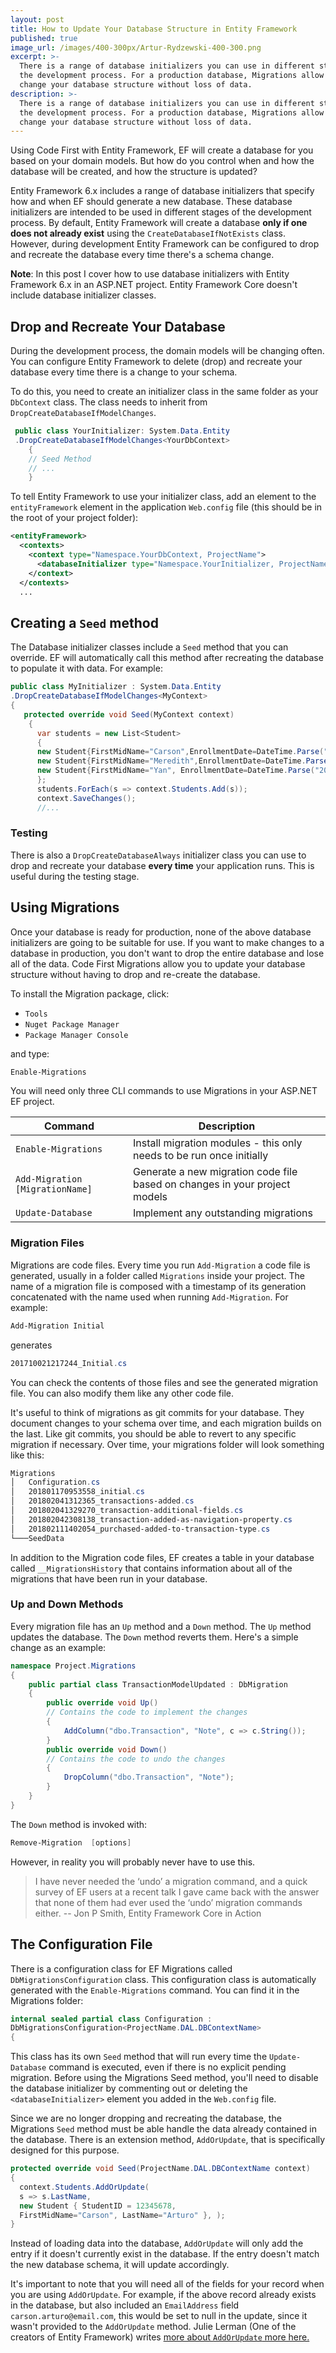 ```yaml
---
layout: post
title: How to Update Your Database Structure in Entity Framework
published: true
image_url: /images/400-300px/Artur-Rydzewski-400-300.png
excerpt: >-
  There is a range of database initializers you can use in different stages of
  the development process. For a production database, Migrations allow you
  change your database structure without loss of data.
description: >-
  There is a range of database initializers you can use in different stages of
  the development process. For a production database, Migrations allow you
  change your database structure without loss of data.
---
```


Using Code First with Entity Framework, EF will create a database for you based on your domain models. But how do you control when and how the database will be created, and how the structure is updated?

Entity Framework 6.x includes a range of database initializers that specify how and when EF should generate a new database. These database initializers are intended to be used in different stages of the development process. By default, Entity Framework will create a database **only if one does not already exist** using the `CreateDatabaseIfNotExists` class. However, during development Entity Framework can be configured to drop and recreate the database every time there's a schema change.

**Note**: In this post I cover how to use database initializers with Entity Framework 6.x in an ASP.NET project. Entity Framework Core doesn't include database initializer classes.

## Drop and Recreate Your Database

During the development process, the domain models will be changing often. You can configure Entity Framework to delete (drop) and recreate your database every time there is a change to your schema.

To do this, you need to create an initializer class in the same folder as your `DbContext` class.  The class needs to inherit from `DropCreateDatabaseIfModelChanges`.
```csharp
 public class YourInitializer: System.Data.Entity
 .DropCreateDatabaseIfModelChanges<YourDbContext>
    {
    // Seed Method
    // ...
    }
```
To tell Entity Framework to use your initializer class, add an element to the `entityFramework` element in the application `Web.config` file (this should be in the root of your project folder):
```xml
<entityFramework>
  <contexts>
    <context type="Namespace.YourDbContext, ProjectName">
      <databaseInitializer type="Namespace.YourInitializer, ProjectName" />
    </context>
  </contexts>
  ...
```

## Creating a `Seed` method

The Database initializer classes include a `Seed` method that you can override. EF will automatically call this method after recreating the database to populate it with data. 
For example:

```csharp
public class MyInitializer : System.Data.Entity
.DropCreateDatabaseIfModelChanges<MyContext>
{
   protected override void Seed(MyContext context)
    {
      var students = new List<Student>
      {
      new Student{FirstMidName="Carson",EnrollmentDate=DateTime.Parse("2005-09-01")},
      new Student{FirstMidName="Meredith",EnrollmentDate=DateTime.Parse("2002-09-01")},
      new Student{FirstMidName="Yan", EnrollmentDate=DateTime.Parse("2002-09-01")}
      };
      students.ForEach(s => context.Students.Add(s));
      context.SaveChanges();
      //...
```

### Testing
There is also a `DropCreateDatabaseAlways` initializer class you can use to drop and recreate your database  **every time** your application runs. This is useful during the testing stage.


## Using Migrations


Once your database is ready for production, none of the above database initializers are going to be suitable for use. If you want to make changes to a database in production, you don't want to drop the entire database and lose all of the data. Code First Migrations allow you to update your database structure without having to drop and re-create the database.

To install the Migration package, click: 

 - `Tools` 
 -  `Nuget Package Manager`  
 - `Package Manager Console`

and type:
```powershell
Enable-Migrations
```

You will need only three CLI commands to use Migrations in your ASP.NET EF project.

| Command                         | Description                                                  |
| ---------------- | ----------------------- |
| `Enable-Migrations` | Install migration modules - this only needs to be run once initially |
| `Add-Migration [MigrationName]` | Generate a new migration code file based on changes in your project models |
| `Update-Database` | Implement any outstanding migrations                         |

### Migration Files

Migrations are code files. Every time you run `Add-Migration` a code file is generated, usually in a folder called `Migrations` inside your project. The name of a migration file is composed with a timestamp of its generation concatenated with the name used when running `Add-Migration`. For example:

```powershell
Add-Migration Initial
```
generates
```powershell
201710021217244_Initial.cs
```
You can check the contents of those files and see the generated migration file. You can also modify them like any other code file.

It's useful to think of migrations as git commits for your database. They document changes to your schema over time, and each migration builds on the last. Like git commits, you should be able to revert to any specific migration if necessary. Over time, your migrations folder will look something like this:

```powershell
Migrations
│   Configuration.cs
│   201801170953558_initial.cs
│   201802041312365_transactions-added.cs
│   201802041329270_transaction-additional-fields.cs
│   201802042308138_transaction-added-as-navigation-property.cs
│   201802111402054_purchased-added-to-transaction-type.cs
└───SeedData
```

In addition to the Migration code files, EF creates a table in your database called `__MigrationsHistory` that contains information about all of the migrations that have been run in your database.

### Up and Down Methods

Every migration file has an `Up` method and a `Down` method. The `Up` method updates the database. The `Down` method reverts them. Here's a simple change as an example:


```csharp
namespace Project.Migrations
{
    public partial class TransactionModelUpdated : DbMigration
    {
        public override void Up() 
        // Contains the code to implement the changes
        {
            AddColumn("dbo.Transaction", "Note", c => c.String());
        }   
        public override void Down()
        // Contains the code to undo the changes
        {
            DropColumn("dbo.Transaction", "Note");
        }
    }
}
```

The `Down` method is invoked with:
```powershell
Remove-Migration  [options]
```
However, in reality you will probably never have to use this.
> I have never needed the ‘undo’ a migration command, and a quick survey of EF users at a recent talk I gave came back with the answer that none of them had ever used the ‘undo’ migration commands either.
> -- Jon P Smith, Entity Framework Core in Action

## The Configuration File

There is a configuration class for EF Migrations called `DbMigrationsConfiguration` class. This configuration class is automatically generated with the `Enable-Migrations` command. You can find it in the Migrations folder:
```csharp
internal sealed partial class Configuration :
DbMigrationsConfiguration<ProjectName.DAL.DBContextName>
{
```
This class has its own `Seed` method that will run every time the `Update-Database` command is executed, even if there is no explicit pending migration. 
Before using the Migrations Seed method, you'll need to disable the database initializer by commenting out or deleting the `<databaseInitializer>` element you added in the `Web.config` file.

Since we are no longer dropping and recreating the database, the Migrations `Seed` method must be able handle the data already contained in the database. There is an extension method, `AddOrUpdate`, that is specifically designed for this purpose.

```csharp
protected override void Seed(ProjectName.DAL.DBContextName context)
{
  context.Students.AddOrUpdate(
  s => s.LastName,
  new Student { StudentID = 12345678,
  FirstMidName="Carson", LastName="Arturo" }, );
}
```

Instead of loading data into the database, `AddOrUpdate` will only add the entry if it doesn't currently exist in the database. If the entry doesn't match the new database schema, it will update accordingly.

It's important to note that you will need all of the fields for your record when you are using `AddOrUpdate`. For example, if the above record already exists in the database, but also included an `EmailAddress` field `carson.arturo@email.com`, this would be set to null in the update, since it wasn't provided to the `AddOrUpdate` method.
Julie Lerman (One of the creators of Entity Framework) writes [more about `AddOrUpdate` more here.](http://thedatafarm.com/data-access/take-care-with-ef-4-3-addorupdate-method/)



